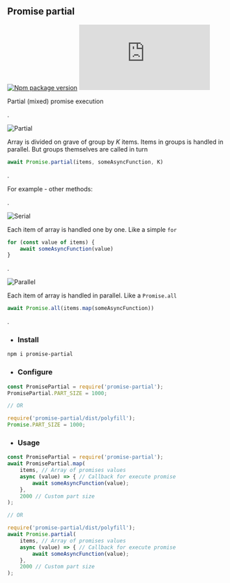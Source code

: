 ## Promise partial
[![Npm package version](https://badgen.net/npm/v/promise-partial)](https://npmjs.com/package/promise-partial)
[![Only 32 Kb](https://badge-size.herokuapp.com/neki-dev/promise-partial/master/dist/index.js)](https://github.com/neki-dev/promise-partial/blob/master/dist/index.js)

Partial (mixed) promise execution

.

![Partial](https://i.ibb.co/J2ZcvzV/partial.png)

Array is divided on grave of group by _K_ items. Items in groups is handled in parallel. But groups themselves are called in turn
```javascript
await Promise.partial(items, someAsyncFunction, K)
```
.

For example - other methods:

.

![Serial](https://i.ibb.co/n77YP3n/serial.png)

Each item of array is handled one by one. Like a simple `for`
```javascript
for (const value of items) {
    await someAsyncFunction(value)
}
```

.

![Parallel](https://i.ibb.co/hM5RTC5/parallel.png)

Each item of array is handled in parallel. Like a `Promise.all`
```javascript
await Promise.all(items.map(someAsyncFunction))
```

.

* ### Install

```sh
npm i promise-partial
```

* ### Configure

```js
const PromisePartial = require('promise-partial');
PromisePartial.PART_SIZE = 1000;

// OR

require('promise-partial/dist/polyfill');
Promise.PART_SIZE = 1000;
```

* ### Usage

```js
const PromisePartial = require('promise-partial');
await PromisePartial.map(
    items, // Array of promises values
    async (value) => { // Callback for execute promise
        await someAsyncFunction(value);
    }, 
    2000 // Custom part size
);

// OR

require('promise-partial/dist/polyfill');
await Promise.partial(
    items, // Array of promises values
    async (value) => { // Callback for execute promise
        await someAsyncFunction(value);
    }, 
    2000 // Custom part size
);
```
